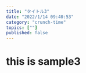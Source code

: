 ```yaml
---
title: "タイトル3"
date: "2022/1/14 09:40:53"
category: "crunch-time"
topics: [""]
published: false
---
```


# this is sample3